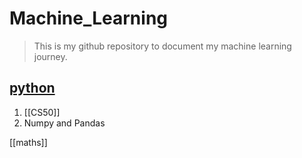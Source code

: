 # Machine_Learning

> This is my github repository to document my machine learning journey.

## [python](SKILLS/Machine_Learning/python/Python_Readme)
1. [[CS50]]
2. Numpy and Pandas

[[maths]] 


